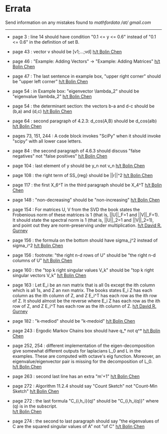 # Errata

Send information on any mistakes found to *mathfordata /at/ gmail.com*

---
* page 3 : line 14 should have condition "0.1 <= y <= 0.6" instead of "0.1 <= 0.6" in the definition of set B.  

* page 43 : vector v should be [v1;...;vd] 
  [h/t Bolin Chen](https://teacher.nwpu.edu.cn/m/en/2015010039.html)
  
* page 46 :  "Example: Adding Vectors" -> "Example: Adding Matrices"
  [h/t Bolin Chen](https://teacher.nwpu.edu.cn/m/en/2015010039.html)

* page 47 : The last sentence in example box, "upper right corner" should be "upper left corner"
  [h/t Bolin Chen](https://teacher.nwpu.edu.cn/m/en/2015010039.html)

* page 54 : in Example box: "eigenvector \lambda_2" should be "eigenvalue \lambda_2"
  [h/t Bolin Chen](https://teacher.nwpu.edu.cn/m/en/2015010039.html)

* page 54 : the determinant section:  the vectors b-a and d-c should be (b,a) and (d,c)
  [h/t Bolin Chen](https://teacher.nwpu.edu.cn/m/en/2015010039.html)
 
* page 64 : second paragraph of 4.2.3: d_cos(A,B) should be d_cos(alb)
  [h/t Bolin Chen](https://teacher.nwpu.edu.cn/m/en/2015010039.html)

* pages 73, 151, 244 : A code block invokes "SciPy" when it should invoke "scipy" with all lower case letters.  

* page 84 : the second paragraph of 4.6.3 should discuss "false negatives" not "false positives"
  [h/t Bolin Chen](https://teacher.nwpu.edu.cn/m/en/2015010039.html)
  
* page 104 : last element of y should be y_n not v_n
  [h/t Bolin Chen](https://teacher.nwpu.edu.cn/m/en/2015010039.html)
  
* page 108 : the right term of SS_{reg} should be ||r||^2
  [h/t Bolin Chen](https://teacher.nwpu.edu.cn/m/en/2015010039.html)
  
* page 117 : the first X_6^T in the third paragraph should be X_4^T
  [h/t Bolin Chen](https://teacher.nwpu.edu.cn/m/en/2015010039.html)
  
* page 148 : "non-decreasing" should be "non-increasing"
  [h/t Bolin Chen](https://teacher.nwpu.edu.cn/m/en/2015010039.html)

* page 154 : For matrices U, V from the SVD the book states the Frobenious norm of these matrices is 1 (that is, \|\|U\|\|_F=1 and \|\|V\|\|_F=1).  It should state the spectral norm is 1 (that is, \|\|U\|\|_2=1 and \|\|V\|\|_2=1), and point out they are norm-preserving under multiplication.  [h/t David R. Gurney](https://www.maa.org/press/maa-reviews/mathematical-foundations-for-data-analysis)

* page 156 : the formula on the bottom should have sigma_j^2 instead of sigma_i^2
  [h/t Bolin Chen](https://teacher.nwpu.edu.cn/m/en/2015010039.html)
  
* page 156 : footnote: "the right n-d rows of U" should be "the right n-d columns of U"
  [h/t Bolin Chen](https://teacher.nwpu.edu.cn/m/en/2015010039.html)

* page 160 : the "top k right singular values V_k" should be "top k right singular vectors V_k"
  [h/t Bolin Chen](https://teacher.nwpu.edu.cn/m/en/2015010039.html)

* page 163 : Let E_i be an nxn matrix that is all 0s except the ith column which is all 1s, and Z an nxn matrix.  The books states E_i Z has each column as the ith column of Z, and Z E_i^T has each row as the ith row of Z.  It should almost be the reverse where E_i Z has each row as the ith row of Z, and Z E_i^T has each row as the ith column of Z.   [h/t David R. Gurney](https://www.maa.org/press/maa-reviews/mathematical-foundations-for-data-analysis)

* page 182 : "k-mediod" should be "k-medoid"
  [h/t Bolin Chen](https://teacher.nwpu.edu.cn/m/en/2015010039.html)

* page 243 : Ergodic Markov Chains box should have q_* not q^*
  [h/t Bolin Chen](https://teacher.nwpu.edu.cn/m/en/2015010039.html)
  
* page 252, 254 : different implementation of the eigen-decomposition give somewhat different outputs for laplacians L_0 and L in the examples.  These are computed with octave's eig function.  Moreover, an eigenvalue/eigenvector pair is missing for the decomposition of L_0.  
  [h/t Bolin Chen](https://teacher.nwpu.edu.cn/m/en/2015010039.html)

* page 263 : second last line has an extra "m'+1"
  [h/t Bolin Chen](https://teacher.nwpu.edu.cn/m/en/2015010039.html)
  
* page 272 : Algorithm 11.2.4 should say "Count Sketch" not "Count-Min Sketch"
  [h/t Bolin Chen](https://teacher.nwpu.edu.cn/m/en/2015010039.html)
  
* page 272 : the last formula "C_{i,h_i}(q)" should be "C_{i,h_i(q)}" where (q) is in the subscript.  
  [h/t Bolin Chen](https://teacher.nwpu.edu.cn/m/en/2015010039.html)

* page 274 : the second to last paragraph should say "the eigenvalues of C are the squared singular values of A" not "of C"
  [h/t Bolin Chen](https://teacher.nwpu.edu.cn/m/en/2015010039.html)
